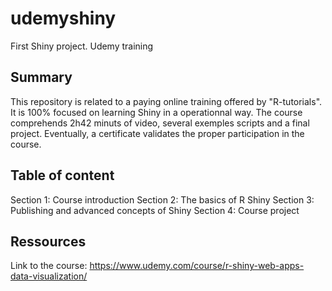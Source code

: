 # udemyshiny
First Shiny project. Udemy training

## Summary
This repository is related to a paying online training offered by "R-tutorials". It is 100% focused on learning Shiny in a operationnal way. 
The course comprehends 2h42 minuts of video, several exemples scripts and a final project.
Eventually, a certificate validates the proper participation in the course.

## Table of content
Section 1: Course introduction
Section 2: The basics of R Shiny
Section 3: Publishing and advanced concepts of Shiny
Section 4: Course project

## Ressources
Link to the course: https://www.udemy.com/course/r-shiny-web-apps-data-visualization/
